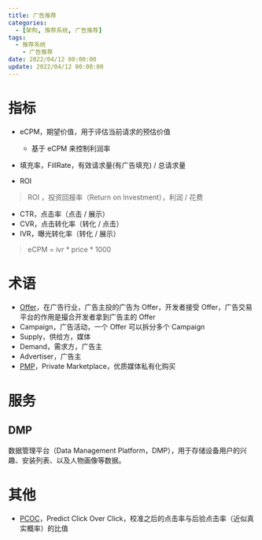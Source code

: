 ```yaml
---
title: 广告推荐
categories: 
  - [架构, 推荐系统, 广告推荐]
tags:
  - 推荐系统
    - 广告推荐
date: 2022/04/12 00:00:00
update: 2022/04/12 00:00:00
---
```


# 指标

- eCPM，期望价值，用于评估当前请求的预估价值
  - 基于 eCPM 来控制利润率

- 填充率，FillRate，有效请求量(有广告填充) / 总请求量
- ROI

> ROI ，投资回报率（Return on Investment），利润 / 花费

- CTR，点击率（点击 / 展示）
- CVR，点击转化率（转化 / 点击）
- IVR，曝光转化率（转化 / 展示）

> eCPM = ivr * price * 1000

# 术语

- [Offer](https://www.cnwangzhuan.com/post/4722.html)，在广告行业，广告主投的广告为 Offer，开发者接受 Offer，广告交易平台的作用是撮合开发者拿到广告主的 Offer
- Campaign，广告活动，一个 Offer 可以拆分多个 Campaign
- Supply，供给方，媒体
- Demand，需求方，广告主
- Advertiser，广告主
- [PMP](https://www.zhihu.com/question/26188653)，Private Marketplace，优质媒体私有化购买

# 服务

## DMP

数据管理平台（Data Management Platform，DMP），用于存储设备用户的兴趣、安装列表、以及人物画像等数据。

# 其他

- [PCOC](https://zhuanlan.zhihu.com/p/398235467)，Predict Click Over Click，校准之后的点击率与后验点击率（近似真实概率）的比值
